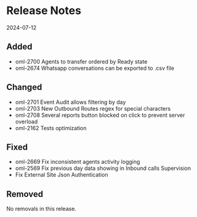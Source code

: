 # Release Notes
2024-07-12

## Added

- oml-2700 Agents to transfer ordered by Ready state
- oml-2674 Whatsapp conversations can be exported to .csv file

## Changed

- oml-2701 Event Audit allows filtering by day
- oml-2703 New Outbound Routes regex for special characters
- oml-2708 Several reports button blocked on click to prevent server overload
- oml-2162 Tests optimization

## Fixed

- oml-2669 Fix inconsistent agents activity logging
- oml-2569 Fix previous day data showing in Inbound calls Supervision
- Fix External Site Json Authentication

## Removed

No removals in this release.
